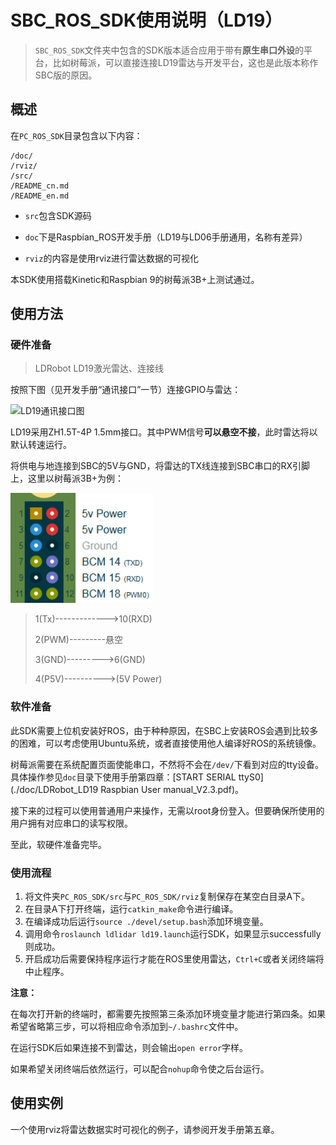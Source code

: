 # SBC_ROS_SDK使用说明（LD19）

> `SBC_ROS_SDK`文件夹中包含的SDK版本适合应用于带有**原生串口外设**的平台，比如树莓派，可以直接连接LD19雷达与开发平台，这也是此版本称作SBC版的原因。

## 概述

在`PC_ROS_SDK`目录包含以下内容：

``` 
/doc/
/rviz/
/src/
/README_cn.md
/README_en.md
```

- `src`包含SDK源码

- `doc`下是Raspbian_ROS开发手册（LD19与LD06手册通用，名称有差异）

- `rviz`的内容是使用rviz进行雷达数据的可视化

本SDK使用搭载Kinetic和Raspbian 9的树莓派3B+上测试通过。

## 使用方法

### 硬件准备

> LDRobot LD19激光雷达、连接线

按照下图（见开发手册“通讯接口”一节）连接GPIO与雷达：

![LD19通讯接口图](G:%5CLD06%5Cgithub%5Cld19%5Cpic%5Cimage-20210802170439262.png)

LD19采用ZH1.5T-4P 1.5mm接口。其中PWM信号**可以悬空不接**，此时雷达将以默认转速运行。

将供电与地连接到SBC的5V与GND，将雷达的TX线连接到SBC串口的RX引脚上，这里以树莓派3B+为例：

![树莓派GPIO](../pic/树莓派gpio.png)

> 1(Tx)------------->10(RXD)
>
> 2(PWM)---------悬空
>
> 3(GND)--------->6(GND)
>
> 4(P5V)---------->(5V Power)

### 软件准备

此SDK需要上位机安装好ROS，由于种种原因，在SBC上安装ROS会遇到比较多的困难，可以考虑使用Ubuntu系统，或者直接使用他人编译好ROS的系统镜像。

树莓派需要在系统配置页面使能串口，不然将不会在`/dev/`下看到对应的tty设备。具体操作参见`doc`目录下使用手册第四章：[START SERIAL ttyS0](./doc/LDRobot_LD19 Raspbian User manual_V2.3.pdf)。

接下来的过程可以使用普通用户来操作，无需以root身份登入。但要确保所使用的用户拥有对应串口的读写权限。

至此，软硬件准备完毕。

### 使用流程

1. 将文件夹`PC_ROS_SDK/src`与`PC_ROS_SDK/rviz`复制保存在某空白目录A下。
2. 在目录A下打开终端，运行`catkin_make`命令进行编译。
3. 在编译成功后运行`source ./devel/setup.bash`添加环境变量。
4. 调用命令`roslaunch ldlidar ld19.launch`运行SDK，如果显示successfully则成功。
5. 开启成功后需要保持程序运行才能在ROS里使用雷达，`Ctrl+C`或者关闭终端将中止程序。

**注意：**

在每次打开新的终端时，都需要先按照第三条添加环境变量才能进行第四条。如果希望省略第三步，可以将相应命令添加到`~/.bashrc`文件中。

在运行SDK后如果连接不到雷达，则会输出`open error`字样。

如果希望关闭终端后依然运行，可以配合`nohup`命令使之后台运行。

## 使用实例

一个使用rviz将雷达数据实时可视化的例子，请参阅开发手册第五章。

